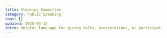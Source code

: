```yaml
---
title: Steering Committee
category: Public Speaking
tags: []
updated: 2025-05-12
intro: Helpful language for giving talks, presentations, or participating in panels.
---
```

